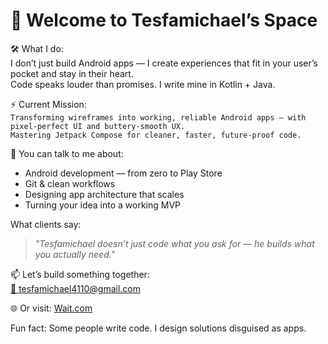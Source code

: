 # 👋 Welcome to Tesfamichael’s Space

🛠 What I do:  
I don’t just build Android apps — I create experiences that fit in your user’s pocket and stay in their heart.  
Code speaks louder than promises. I write mine in Kotlin + Java.  

⚡ Current Mission:  
`Transforming wireframes into working, reliable Android apps — with pixel-perfect UI and buttery-smooth UX.`  
`Mastering Jetpack Compose for cleaner, faster, future-proof code.`  

💬 You can talk to me about: 
-  Android development — from zero to Play Store
-  Git & clean workflows
-  Designing app architecture that scales
-  Turning your idea into a working MVP  

What clients say:
> _"Tesfamichael doesn’t just code what you ask for — he builds what you actually need."_  

📫 Let’s build something together:  
[📧 tesfamichael4110@gmail.com](mailto:tesfamichael4110@gmail.com)

🌐 Or visit:
[Wait.com](https://wait.com) 

Fun fact:
Some people write code. I design solutions disguised as apps.  
